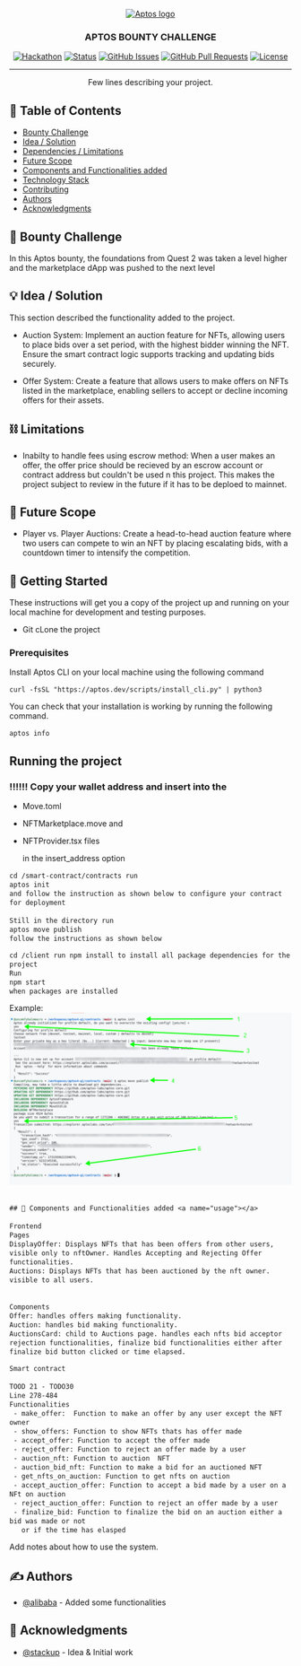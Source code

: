 <p align="center">
  <a href="" rel="noopener">
 <img src="https://shorturl.at/mhcYV" alt="Aptos logo"></a>
</p>
<h3 align="center">APTOS BOUNTY CHALLENGE</h3>

<div align="center">

[![Hackathon](https://img.shields.io/badge/hackathon-name-orange.svg)](https://shorturl.at/gChca)
[![Status](https://img.shields.io/badge/status-active-success.svg)]()
[![GitHub Issues](https://img.shields.io/github/issues/kylelobo/The-Documentation-Compendium.svg)](https://github.com/alibaba0010/aptos-bounty/issues)
[![GitHub Pull Requests](https://img.shields.io/github/issues-pr/kylelobo/The-Documentation-Compendium.svg)](https://github.com/alibaba0010/aptos-bounty/pulls)
[![License](https://img.shields.io/badge/license-MIT-blue.svg)](LICENSE.md)

</div>

---

<p align="center"> Few lines describing your project.
    <br> 
</p>

## 📝 Table of Contents

- [Bounty Challenge](#bounty_challenge)
- [Idea / Solution](#idea)
- [Dependencies / Limitations](#limitations)
- [Future Scope](#future_scope)
- [Components and Functionalities added](#usage)
- [Technology Stack](#tech_stack)
- [Contributing](../CONTRIBUTING.md)
- [Authors](#authors)
- [Acknowledgments](#acknowledgments)

## 🧐 Bounty Challenge <a name = "bounty_challenge"></a>

In this Aptos bounty, the foundations from Quest 2 was taken a level higher and the marketplace dApp was pushed to the next level

## 💡 Idea / Solution <a name = "idea"></a>

This section described the functionality added to the project.

- Auction System: Implement an auction feature for NFTs, allowing users to place bids over a set period, with the highest bidder winning the NFT. Ensure the smart contract logic supports tracking and updating bids securely.

- Offer System: Create a feature that allows users to make offers on NFTs listed in the marketplace, enabling sellers to accept or decline incoming offers for their assets.

## ⛓️ Limitations <a name = "limitations"></a>

- Inabilty to handle fees using escrow method: When a user makes an offer, the offer price should be recieved by an escrow account or contract address but couldn't be used n this project. This makes the project subject to review in the future if it has to be deploed to mainnet.

## 🚀 Future Scope <a name = "future_scope"></a>

- Player vs. Player Auctions: Create a head-to-head auction feature where two users can compete to win an NFT by placing escalating bids, with a countdown timer to intensify the competition.

## 🏁 Getting Started <a name = "getting_started"></a>

These instructions will get you a copy of the project up and running on your local machine for development
and testing purposes.

- Git cLone the project

### Prerequisites

Install Aptos CLI on your local machine using the following command

```
curl -fsSL "https://aptos.dev/scripts/install_cli.py" | python3
```

You can check that your installation is working by running the following command.

```
aptos info
```

## Running the project

### ‼️‼️‼️ Copy your wallet address and insert into the

- Move.toml
- NFTMarketplace.move and
- NFTProvider.tsx files

  in the insert_address option

```
cd /smart-contract/contracts run
aptos init
and follow the instruction as shown below to configure your contract for deployment

Still in the directory run
aptos move publish
follow the instructions as shown below
```

```
cd /client run npm install to install all package dependencies for the project
Run
npm start
when packages are installed
```

Example:
![](./imgs/new.png)

```

## 🎈 Components and Functionalities added <a name="usage"></a>

Frontend
Pages
DisplayOffer: Displays NFTs that has been offers from other users, visible only to nftOwner. Handles Accepting and Rejecting Offer functionalities.
Auctions: Displays NFTs that has been auctioned by the nft owner. visible to all users.


Components
Offer: handles offers making functionality.
Auction: handles bid making functionality.
AuctionsCard: child to Auctions page. handles each nfts bid acceptor rejection functionalities, finalize bid functionalities either after finalize bid button clicked or time elapsed.
```

```
Smart contract

TOOD 21 - TODO30
Line 278-484
Functionalities
 - make_offer:  Function to make an offer by any user except the NFT owner
 - show_offers: Function to show NFTs thats has offer made
 - accept_offer: Function to accept the offer made
 - reject_offer: Function to reject an offer made by a user
 - auction_nft: Function to auction  NFT
 - auction_bid_nft: Function to make a bid for an auctioned NFT
 - get_nfts_on_auction: Function to get nfts on auction
 - accept_auction_offer: Function to accept a bid made by a user on a NFt on auction
 - reject_auction_offer: Function to reject an offer made by a user
 - finalize_bid: Function to finalize the bid on an auction either a bid was made or not
   or if the time has elasped
```

Add notes about how to use the system.

## ✍️ Authors <a name = "authors"></a>

- [@alibaba](https://github.com/alibaba0010) - Added some functionalities

## 🎉 Acknowledgments <a name = "acknowledgments"></a>

- [@stackup](https://earn.stackup.dev/) - Idea & Initial work

```

```
